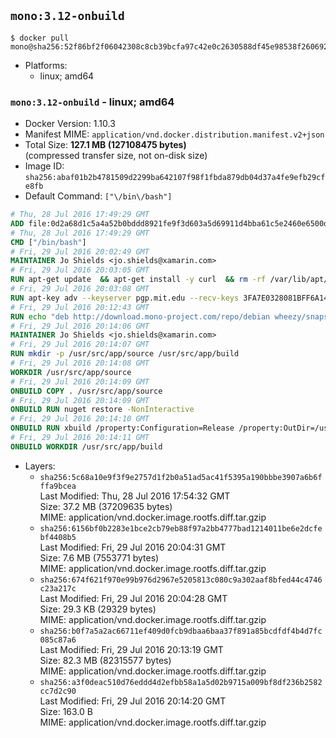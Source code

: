 ## `mono:3.12-onbuild`

```console
$ docker pull mono@sha256:52f86bf2f06042308c8cb39bcfa97c42e0c2630588df45e98538f260692b3e0c
```

-	Platforms:
	-	linux; amd64

### `mono:3.12-onbuild` - linux; amd64

-	Docker Version: 1.10.3
-	Manifest MIME: `application/vnd.docker.distribution.manifest.v2+json`
-	Total Size: **127.1 MB (127108475 bytes)**  
	(compressed transfer size, not on-disk size)
-	Image ID: `sha256:abaf01b2b4781509d2299ba642107f98f1fbda879db04d37a4fe9efb29cfe8fb`
-	Default Command: `["\/bin\/bash"]`

```dockerfile
# Thu, 28 Jul 2016 17:49:29 GMT
ADD file:0d2a68d1c5a4a52b0bddd8921fe9f3d603a5d69911d4bba61c5e2460e6500d76 in /
# Thu, 28 Jul 2016 17:49:29 GMT
CMD ["/bin/bash"]
# Fri, 29 Jul 2016 20:02:49 GMT
MAINTAINER Jo Shields <jo.shields@xamarin.com>
# Fri, 29 Jul 2016 20:03:05 GMT
RUN apt-get update 	&& apt-get install -y curl 	&& rm -rf /var/lib/apt/lists/*
# Fri, 29 Jul 2016 20:03:08 GMT
RUN apt-key adv --keyserver pgp.mit.edu --recv-keys 3FA7E0328081BFF6A14DA29AA6A19B38D3D831EF
# Fri, 29 Jul 2016 20:12:43 GMT
RUN echo "deb http://download.mono-project.com/repo/debian wheezy/snapshots/3.12.0 main" > /etc/apt/sources.list.d/mono-xamarin.list         && echo "deb http://download.mono-project.com/repo/debian 312-security main" >> /etc/apt/sources.list.d/mono-xamarin.list 	&& apt-get update 	&& apt-get install -y mono-devel ca-certificates-mono fsharp mono-vbnc nuget 	&& rm -rf /var/lib/apt/lists/*
# Fri, 29 Jul 2016 20:14:06 GMT
MAINTAINER Jo Shields <jo.shields@xamarin.com>
# Fri, 29 Jul 2016 20:14:07 GMT
RUN mkdir -p /usr/src/app/source /usr/src/app/build
# Fri, 29 Jul 2016 20:14:08 GMT
WORKDIR /usr/src/app/source
# Fri, 29 Jul 2016 20:14:09 GMT
ONBUILD COPY . /usr/src/app/source
# Fri, 29 Jul 2016 20:14:09 GMT
ONBUILD RUN nuget restore -NonInteractive
# Fri, 29 Jul 2016 20:14:10 GMT
ONBUILD RUN xbuild /property:Configuration=Release /property:OutDir=/usr/src/app/build/
# Fri, 29 Jul 2016 20:14:11 GMT
ONBUILD WORKDIR /usr/src/app/build
```

-	Layers:
	-	`sha256:5c68a10e9f3f9e2757d1f2b0a51ad5ac41f5395a190bbbe3907a6b6fffa9bcea`  
		Last Modified: Thu, 28 Jul 2016 17:54:32 GMT  
		Size: 37.2 MB (37209635 bytes)  
		MIME: application/vnd.docker.image.rootfs.diff.tar.gzip
	-	`sha256:6156bf0b2283e1bce2cb79eb88f97a2bb4777bad1214011be6e2dcfebf4408b5`  
		Last Modified: Fri, 29 Jul 2016 20:04:31 GMT  
		Size: 7.6 MB (7553771 bytes)  
		MIME: application/vnd.docker.image.rootfs.diff.tar.gzip
	-	`sha256:674f621f970e99b976d2967e5205813c080c9a302aaf8bfed44c4746c23a217c`  
		Last Modified: Fri, 29 Jul 2016 20:04:28 GMT  
		Size: 29.3 KB (29329 bytes)  
		MIME: application/vnd.docker.image.rootfs.diff.tar.gzip
	-	`sha256:b0f7a5a2ac66711ef409d0fcb9dbaa6baa37f891a85bcdfdf4b4d7fc085c87a6`  
		Last Modified: Fri, 29 Jul 2016 20:13:19 GMT  
		Size: 82.3 MB (82315577 bytes)  
		MIME: application/vnd.docker.image.rootfs.diff.tar.gzip
	-	`sha256:a3f0deac510d76eddd4d2efbb58a1a5d02b9715a009bf8df236b2582cc7d2c90`  
		Last Modified: Fri, 29 Jul 2016 20:14:20 GMT  
		Size: 163.0 B  
		MIME: application/vnd.docker.image.rootfs.diff.tar.gzip
